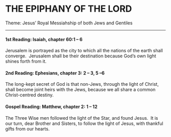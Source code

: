 # THE EPIPHANY OF THE LORD
Theme: Jesus’ Royal Messiahship of both Jews and Gentiles

---

#### 1st Reading: Isaiah, chapter 60:1 – 6

Jerusalem is portrayed as the city to which all the nations of the earth shall converge.  Jerusalem shall be their destination because God’s own light shines forth from it.

#### 2nd Reading: Ephesians, chapter 3: 2 – 3, 5 –6

The long-kept secret of God is that non-Jews, through the light of Christ, shall become joint heirs with the Jews, because we all share a common Christ-centred destiny.

#### Gospel Reading: Matthew, chapter 2: 1 – 12

The Three Wise men followed the light of the Star, and found Jesus.  It is our turn, dear Brother and Sisters, to follow the light of Jesus, with thankful gifts from our hearts.
